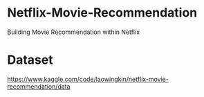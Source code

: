 # Netflix-Movie-Recommendation
Building Movie Recommendation within Netflix
# Dataset
https://www.kaggle.com/code/laowingkin/netflix-movie-recommendation/data
